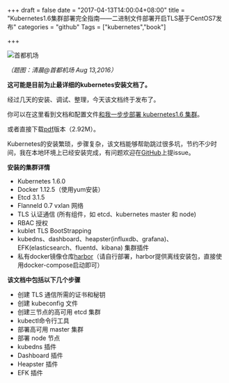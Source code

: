 +++
draft = false
date = "2017-04-13T14:00:04+08:00"
title = "Kubernetes1.6集群部署完全指南——二进制文件部署开启TLS基于CentOS7发布"
categories = "github"
Tags = ["kubernetes","book"]

+++

![首都机场](http://olz1di9xf.bkt.clouddn.com/2016081309.jpg)

*（题图：清晨@首都机场 Aug 13,2016）*

**这可能是目前为止最详细的kubernetes安装文档了。**

经过几天的安装、调试、整理，今天该文档终于发布了。

你可以在这里看到文档和配置文件[和我一步步部署 kubernetes1.6 集群](https://github.com/rootsongjc/follow-me-install-kubernetes-cluster)。

或者直接下载[pdf](http://olz1di9xf.bkt.clouddn.com/Kubernetes1.6%E9%9B%86%E7%BE%A4%E9%83%A8%E7%BD%B2%E5%AE%8C%E5%85%A8%E6%8C%87%E5%8D%97%E2%80%94%E2%80%94%E4%BA%8C%E8%BF%9B%E5%88%B6%E6%96%87%E4%BB%B6%E9%83%A8%E7%BD%B2%E5%BC%80%E5%90%AFTLS%E5%9F%BA%E4%BA%8ECentOS7.pdf)版本（2.92M）。

Kubernetes的安装繁琐，步骤复杂，该文档能够帮助跳过很多坑，节约不少时间，我在本地环境上已经安装完成，有问题欢迎在[GitHub](https://github.com/opsnull/follow-me-install-kubernetes-cluster)上提issue。

**安装的集群详情**

- Kubernetes 1.6.0
- Docker 1.12.5（使用yum安装）
- Etcd 3.1.5
- Flanneld 0.7 vxlan 网络
- TLS 认证通信 (所有组件，如 etcd、kubernetes master 和 node)
- RBAC 授权
- kublet TLS BootStrapping
- kubedns、dashboard、heapster(influxdb、grafana)、EFK(elasticsearch、fluentd、kibana) 集群插件
- 私有docker镜像仓库[harbor](https://github.com/rootsongjc/follow-me-install-kubernetes-cluster/blob/master/github.com/vmware/harbor)（请自行部署，harbor提供离线安装包，直接使用docker-compose启动即可）

**该文档中包括以下几个步骤**

- 创建 TLS 通信所需的证书和秘钥
- 创建 kubeconfig 文件
- 创建三节点的高可用 etcd 集群
- kubectl命令行工具
- 部署高可用 master 集群
- 部署 node 节点
- kubedns 插件
- Dashboard 插件
- Heapster 插件
- EFK 插件
